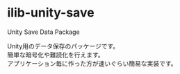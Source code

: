 # ilib-unity-save
Unity Save Data Package

Unity用のデータ保存のパッケージです。  
簡単な暗号化や難読化を行えます。  
アプリケーション毎に作った方が速いぐらい簡易な実装です。

